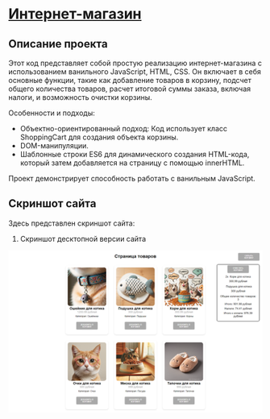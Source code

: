 # [Интернет-магазин](https://asalferova.github.io/ShopingCart/ "Ссылка на сайт")

## Описание проекта

Этот код представляет собой простую реализацию интернет-магазина с использованием ванильного JavaScript, HTML, CSS. Он включает в себя основные функции, такие как добавление товаров в корзину, подсчет общего количества товаров, расчет итоговой суммы заказа, включая налоги, и возможность очистки корзины.

Особенности и подходы:

   * Объектно-ориентированный подход: Код использует класс ShoppingCart для создания объекта корзины.
   * DOM-манипуляции.
   * Шаблонные строки ES6 для динамического создания HTML-кода, который затем добавляется на страницу с помощью innerHTML.

Проект демонстрирует способность работать с ванильным JavaScript.

## Скриншот сайта

Здесь представлен скриншот сайта:

1. Скриншот десктопной версии сайта
 
![Скриншот десктопной версии сайта](./screenshots/siteDesktop.png)
